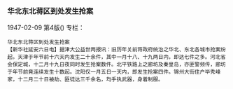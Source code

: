 ### 华北东北蒋区到处发生抢案

1947-02-09
第4版()
专栏：

    华北东北蒋区到处发生抢案
    【新华社延安六日电】据津大公益世两报讯：旧历年关前蒋政府统治之华北、东北各城市抢案纷起。天津于年节前十六天内发生二十余件，其中一月十八、十九两日内，即达七件之多。河北省会保定城，十二月十九日夜同时发生抢案数件。北平铁路上之廊坊及秦皇岛，亦匪警频传，廊坊于年节前竟连续发生十数起。沈阳仅一月五日一天内，即发生抢案四件。锦州大街住户毕秀峰家，十二月二十日被劫、匪徒达三千余名，均手执武器，身着制服。
